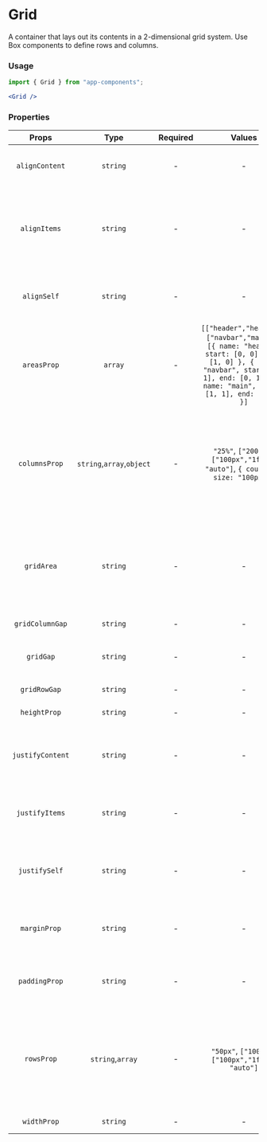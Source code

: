 # Grid 

A container that lays out its contents in a 2-dimensional grid system. Use Box components to define rows and columns.

### Usage

```js
import { Grid } from "app-components";
```

```jsx
<Grid />
```

### Properties

| Props            |      Type         | Required | Values | Default | Description                                           |
| :--------------: | :---------------: | :------: | :----: | :-----: | ----------------------------------------------------- |
| `alignContent`   | `string`          |    -     |   -    |    -    | Sets the distribution of space between and around content items along a Flexbox's cross-axis or a Grid's block axis |
| `alignItems`     | `string`          |    -     |   -    |    -    | In Flexbox, it controls the alignment of items on the Cross Axis. In Grid Layout, it controls the alignment of items on the Block Axis within their grid area. The prop sets the align-self value on all direct children as a group. |
| `alignSelf`      | `string`          |    -     |   -    |    -    | In Grid, it aligns the item inside the grid area. In Flexbox, it aligns the item on the cross axis. The prop overrides a grid or flex item's align-items value. |
| `areasProp`      | `array`           |    -     | `[["header","header"],["navbar","main"]]`, `[{ name: "header", start: [0, 0], end: [1, 0] }, { name: "navbar", start: [0, 1], end: [0, 1] }, { name: "main", start: [1, 1], end: [1, 1] }]` |    -    | Specifies named grid areas. Takes value as string arrays that specify named grid areas. Or an array of objects that contains names and coordinates of areas. |
| `columnsProp`    | `string`,`array`,`object` |    -     | `"25%"`, `["200px", ["100px","1fr"], "auto"]`, `{ count: 3, size: "100px" }` |    -    | Defines the sizing of the grid columns. It is possible to create several columns of a certain size with a single string. The property defines a grid object by setting the number of column repetitions and their size. It also allows to set column sizes. The column size can be specified as an array of minimum and maximum widths. |
| `gridArea`       | `string`          |    -     |   -    |    -    | A shorthand property for grid-row-start, grid-column-start, grid-row-end and grid-column-end. It specifies a grid item’s size and location within the grid by contributing a line, a span, or nothing (automatic) to its grid placement, thereby specifying the edges of its grid area. |
| `gridColumnGap`  | `string`          |    -     |   -    |    -    | Sets the size of the gap (gutter) between an element's columns. |
| `gridGap`        | `string`          |    -     |   -    |    -    | Sets the size of the gaps (gutters) between rows and columns. It is a shorthand for row-gap and column-gap. |
| `gridRowGap`     | `string`          |    -     |   -    |    -    | Sets the size of the gap (gutter) between an element's grid rows. |
| `heightProp`     | `string`          |    -     |   -    | `100%`  | Defines the height of the border of the element area. |
| `justifyContent` | `string`          |    -     |   -    |    -    | Defines how the browser distributes space between and around content items along the main-axis of a flex container, and the inline axis of a grid container. |
| `justifyItems`   | `string`          |    -     |   -    |    -    | Defines the default justify-self prop for all items of the box, giving them all a default way of justifying each box along the appropriate axis. |
| `justifySelf`    | `string`          |    -     |   -    |    -    | Sets the way a box is justified inside its alignment container along the appropriate axis.For more details see https://developer.mozilla.org/en-US/docs/Web/CSS/justify-self |
| `marginProp`     | `string`          |    -     |   -    |    -    | Sets the margin area on all four sides of an element. It is a shorthand for margin-top, margin-right, margin-bottom, and margin-left. |
| `paddingProp`    | `string`          |    -     |   -    |    -    | Sets the padding area on all four sides of an element. It is a shorthand for padding-top, padding-right, padding-bottom, and padding-left |
| `rowsProp`       | `string`,`array`  |    -     |   `"50px"`, `["100px", ["100px","1fr"], "auto"]`   |    -    | Defines the sizing of the grid rows. It is possible to create several rows of a certain size with a single string. The property defines a grid object by setting the number of row repetitions and their size. It also allows to set row sizes. The row size can be specified as an array of minimum and maximum heights. |
| `widthProp`      | `string`          |    -     |   -    | `100%`  | Defines the width of the border of the element area. |
